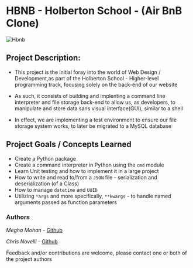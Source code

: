 # HBNB - Holberton School - (Air BnB Clone)

![Hbnb](https://s3.amazonaws.com/intranet-projects-files/holbertonschool-higher-level_programming+/263/HBTN-hbnb-Final.png)

## Project Description:

+ This project is the initial foray into the world of Web Design / Development,as part of the Holberton School - Higher-level programming track, focusing solely on the back-end of our website

+ As such, it consists of building and implenting a command line interpreter and file storage back-end
to allow us, as developers, to manipulate and store data sans visual interface(GUI), similar to a shell

+ In effect, we are implementing a test environment to ensure our file storage system works, to later be migrated to a MySQL database


## Project Goals / Concepts Learned

+ Create a Python package
+ Create a command interpreter in Python using the `cmd` module
+ Learn Unit testing and how to implement it in a large project
+ How to write and read to/from a `JSON` file - serialization and deserialization (of a Class)
+ How to manage `datetime` and `UUID`
+ Utilizing `*args` and more specifically, `**kwargs` - to handle named arguments passed as function parameters

### Authors

*Megha Mohan* - [Github](https://github.com/meghamohan)

*Chris Novelli* - [Github](https://github.com/cnov20)

Feedback and/or contributions are welcome, please contact one or both of the project authors